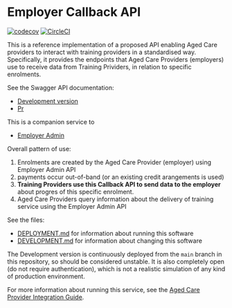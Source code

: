 # Employer Callback API
[![codecov](https://codecov.io/gh/ACWIC/employer-callback/branch/main/graph/badge.svg?token=QYL43W2ELE)](https://codecov.io/gh/ACWIC/employer-callback/branch/main)
[![CircleCI](https://circleci.com/gh/ACWIC/employer-callback.svg?style=svg&circle-token=d8c23923ca82ad4e383eaca19010d69fa420f481)](https://circleci.com/gh/circleci/circleci-docs)

This is a reference implementation of a proposed API enabling Aged Care
providers to interact with training providers in a standardised way.
Specifically, it provides the endpoints that Aged Care Providers
(employers) use to receive data from Training Prividers,
in relation to specific enrolments.

See the Swagger API documentation:

* [Development version](https://ngkkz39vx8.execute-api.us-east-1.amazonaws.com/dev/cb/docs)
* [Pr](https://prekb2sflh.execute-api.us-east-1.amazonaws.com/prod/cb/docs)

This is a companion service to
- [Employer Admin](https://github.com/ACWIC/employer-admin)

Overall pattern of use:

1. Enrolments are created by the Aged Care Provider
   (employer) using Employer Admin API
2. payments occur out-of-band
   (or an existing credit arangements is used)
3. **Training Providers use this Callback API
   to send data to the employer**
   about progres of this specific enrolment.
4. Aged Care Providers query information
   about the delivery of training service
   using the Employer Admin API

See the files:

* [DEPLOYMENT.md](DEPLOYMENT.md) for information about running this software
* [DEVELOPMENT.md](DEVELOPMENT.md) for information about changing this software

The Development version is continuously deployed
from the `main` branch in this repository,
so should be considered unstable.
It is also completely open (do not require authentication),
which is not a realistic simulation of any kind of production environment.

For more information about running this service, see the
[Aged Care Provider Integration Guide](https://acwic-employer-coordinator.readthedocs.io).

